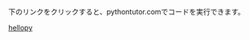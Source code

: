 下のリンクをクリックすると、pythontutor.comでコードを実行できます。

[hellopy](https://pythontutor.com/render.html#code=%23%20%E3%81%93%E3%81%AE%E3%83%97%E3%83%AD%E3%82%B0%E3%83%A9%E3%83%A0%E3%81%AF%E6%8C%A8%E6%8B%B6%E3%82%92%E8%A1%A8%E7%A4%BA%E3%81%97%E3%81%A6%E5%90%8D%E5%89%8D%E3%81%A8%E5%B9%B4%E9%BD%A2%E3%82%92%E5%B0%8B%E3%81%AD%E3%82%8B%20%E2%9D%B6%0A%0Aprint%28'Hello,%20world!'%29%20%20%23%20%E2%9D%B7%0Aprint%28'What%20is%20your%20name%3F'%29%20%23%20%E5%90%8D%E5%89%8D%E3%82%92%E5%B0%8B%E3%81%AD%E3%82%8B%0Amy_name%20%3D%20input%28%29%20%20%23%20%E2%9D%B8%0Aprint%28'It%20is%20good%20to%20meet%20you,%20'%20%2B%20my_name%29%20%20%23%20%E2%9D%B9%0Aprint%28'The%20length%20of%20your%20name%20is%3A'%29%20%20%23%20%E5%90%8D%E5%89%8D%E3%81%AE%E9%95%B7%E3%81%95%E3%82%92%E8%A1%A8%E7%A4%BA%20%E2%9D%BA%0Aprint%28len%28my_name%29%29%0Aprint%28'What%20is%20your%20age%3F'%29%20%23%20%E5%B9%B4%E9%BD%A2%E3%82%92%E5%B0%8B%E3%81%AD%E3%82%8B%20%E2%9D%BB%0Amy_age%20%3D%20input%28%29%0Aprint%28'You%20will%20be%20'%20%2B%20str%28int%28my_age%29%20%2B%201%29%20%2B%20'%20in%20a%20year.'%29%20%23%20%E6%9D%A5%E5%B9%B4%E3%81%AE%E5%B9%B4%E9%BD%A2%E3%82%92%E8%A1%A8%E7%A4%BA&cumulative=false&curInstr=9&heapPrimitives=nevernest&mode=display&origin=opt-frontend.js&py=3&rawInputLstJSON=%5B%22aa%22,%221%22%5D&textReferences=false)
